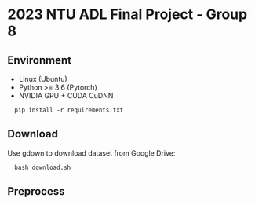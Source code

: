 # 2023 NTU ADL Final Project - Group 8
## Environment
* Linux (Ubuntu)
* Python >= 3.6 (Pytorch)
* NVIDIA GPU + CUDA CuDNN
```
  pip install -r requirements.txt
```

## Download
Use gdown to download dataset from Google Drive:
```
  bash download.sh
```

## Preprocess
